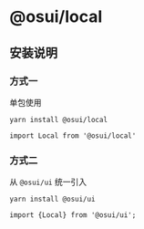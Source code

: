 # @osui/local

## 安装说明

### 方式一

单包使用

```
yarn install @osui/local
```

```
import Local from '@osui/local'
```

### 方式二

从 `@osui/ui` 统一引入

```
yarn install @osui/ui
```

```
import {Local} from '@osui/ui';
```




